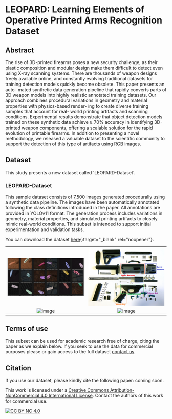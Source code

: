# LEOPARD: Learning Elements of Operative Printed Arms Recognition Dataset

## Abstract
The rise of 3D-printed firearms poses a new security
challenge, as their plastic composition and modular design make
them difficult to detect even using X-ray scanning systems. There
are thousands of weapon designs freely available online, and
constantly evolving traditional datasets for training detection
models quickly become obsolete. This paper presents an auto-
mated synthetic data generation pipeline that rapidly converts
parts of 3D weapon models into highly realistic annotated
training datasets. Our approach combines procedural variations
in geometry and material properties with physics-based render-
ing to create diverse training samples that account for real-
world printing artifacts and scanning conditions. Experimental
results demonstrate that object detection models trained on these
synthetic data achieve ≥ 70% accuracy in identifying 3D-printed
weapon components, offering a scalable solution for the rapid
evolution of printable firearms. In addition to presenting a novel
methodology, we released a valuable dataset to the scientific
community to support the detection of this type of artifacts using
RGB images.

## Dataset
This study presents a new dataset called 'LEOPARD-Dataset'.

### LEOPARD-Dataset 

This sample dataset consists of 7,500 images generated procedurally using a synthetic data pipeline. The images have been automatically annotated following the class definitions introduced in the paper. All annotations are provided in YOLOv11 format. The generation process includes variations in geometry, material properties, and simulated printing artifacts to closely mimic real-world conditions. This subset is intended to support initial experimentation and validation tasks.


You can download the dataset [here](https://uses0-my.sharepoint.com/:u:/r/personal/jbenjumea4_us_es/Documents/Dataset_piezas_06.zip?csf=1&web=1&e=piJ8RM){:target="_blank" rel="noopener"}.

<table align="center">
  <tr>
    <td align="center">
      <img src="docs/assets/images/Dataset_muestra.png" alt="Image" width="400">
    </td>
    <td align="center">
      <img src="docs/assets/images/piezas.png" alt="Image" width="400">
    </td>
  </tr>
  <tr>
    <td align="center">
      <img src="docs/assets/images/Dataset_deteccion.png" alt="Image" width="400">
    </td>
    <td align="center">
      <img src="docs/assets/images/Dataset_workflow.png" alt="Image" width="400">
    </td>
  </tr>
</table>

</p>

## Terms of use
This subset can be used for academic research free of charge, citing the paper as we explain below. If you seek to use the data for commercial purposes please or gain access to the full dataset [contact us](mailto:jaalvarez@us.es).

## Citation
If you use our dataset, please kindly cite the following paper: coming soon.

This work is licensed under a
[Creative Commons Attribution-NonCommercial 4.0 International License][cc-by-nc]. Contact the authors of this work for commercial use. 

[![CC BY NC 4.0][cc-by-nc-image]][cc-by-nc]

[cc-by-nc]: http://creativecommons.org/licenses/by-nc/4.0/
[cc-by-nc-image]: https://i.creativecommons.org/l/by-nc/4.0/88x31.png
